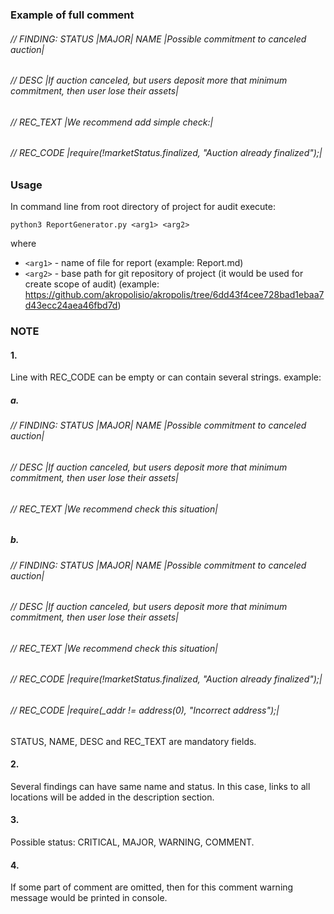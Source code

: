 ### Example of full comment
###### // FINDING: STATUS |MAJOR| NAME |Possible commitment to canceled auction|
###### // DESC |If auction canceled, but users deposit more that minimum commitment, then user lose their assets|
###### // REC_TEXT |We recommend add simple check:|
###### // REC_CODE |require(!marketStatus.finalized, "Auction already finalized");|

### Usage
In command line from root directory of project for audit execute:

`python3 ReportGenerator.py <arg1> <arg2>`

where 
- `<arg1>` - name of file for report (example: Report.md)
- `<arg2>` - base path for git repository of project (it would be used for create scope of audit) (example: https://github.com/akropolisio/akropolis/tree/6dd43f4cee728bad1ebaa7d43ecc24aea46fbd7d)

### NOTE
#### 1.
Line with REC_CODE can be empty or can contain several strings.
example:
##### a.
###### // FINDING: STATUS |MAJOR| NAME |Possible commitment to canceled auction|
###### // DESC |If auction canceled, but users deposit more that minimum commitment, then user lose their assets|
###### // REC_TEXT |We recommend check this situation|
##### b.
###### // FINDING: STATUS |MAJOR| NAME |Possible commitment to canceled auction|
###### // DESC |If auction canceled, but users deposit more that minimum commitment, then user lose their assets|
###### // REC_TEXT |We recommend check this situation|
###### // REC_CODE |require(!marketStatus.finalized, "Auction already finalized");|
###### // REC_CODE |require(_addr != address(0), "Incorrect address");|

STATUS, NAME, DESC and REC_TEXT are mandatory fields.

#### 2. 
Several findings can have same name and status. In this case, links to all locations will be added in the description section.

#### 3. 
Possible status: CRITICAL, MAJOR, WARNING, COMMENT.

#### 4. 
If some part of comment are omitted, then for this comment warning message would be printed in console.